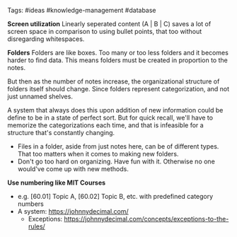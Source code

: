 Tags: #ideas #knowledge-management #database

**Screen utilization**
Linearly seperated content (A | B | C) saves a lot of screen space in comparison to using bullet points, that too without disregarding whitespaces.

**Folders**
Folders are like boxes. Too many or too less folders and it becomes harder to find data. This means folders must be created in proportion to the notes.

But then as the number of notes increase, the organizational structure of folders itself should change. Since folders represent categorization, and not just unnamed shelves.

A system that always does this upon addition of new information could be define to be in a state of perfect sort. But for quick recall, we'll have to memorize the categorizations each time, and that is infeasible for a structure that's constantly changing.

- Files in a folder, aside from just notes here, can be of different types. That too matters when it comes to making new folders.
- Don't go too hard on organizing. Have fun with it. Otherwise no one would've come up with new methods.

**Use numbering like MIT Courses**
- e.g. [60.01] Topic A, [60.02] Topic B, etc. with predefined category numbers
- A system: https://johnnydecimal.com/
	- Exceptions: https://johnnydecimal.com/concepts/exceptions-to-the-rules/